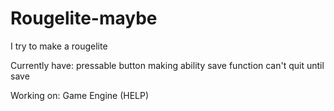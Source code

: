 # Rougelite-maybe
I try to make a rougelite

Currently have:
pressable button making ability
save function
can't quit until save

Working on:
Game Engine (HELP)
